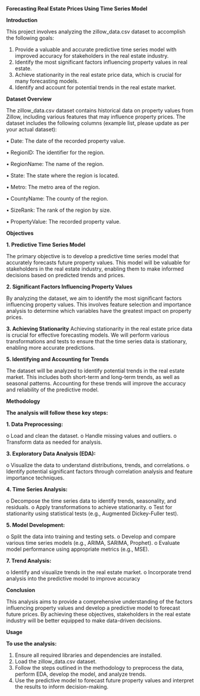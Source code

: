 **Forecasting Real Estate Prices Using Time Series Model**

**Introduction**

This project involves analyzing the zillow_data.csv dataset to accomplish the following goals:
  1.	Provide a valuable and accurate predictive time series model with improved accuracy for stakeholders in the real estate industry.
  2.	Identify the most significant factors influencing property values in real estate.
  3.	Achieve stationarity in the real estate price data, which is crucial for many forecasting models.
  4.	Identify and account for potential trends in the real estate market.


**Dataset Overview**

The zillow_data.csv dataset contains historical data on property values from Zillow, including various features that may influence property prices. The dataset includes the following columns (example list, please update as per your actual dataset):

•	Date: The date of the recorded property value.

•	RegionID: The identifier for the region.

•	RegionName: The name of the region.

•	State: The state where the region is located.

•	Metro: The metro area of the region.

•	CountyName: The county of the region.

•	SizeRank: The rank of the region by size.

•	PropertyValue: The recorded property value.


**Objectives**

**1. Predictive Time Series Model**
   
The primary objective is to develop a predictive time series model that accurately forecasts future property values. This model will be valuable for stakeholders in the real estate industry, enabling them to make informed decisions based on predicted trends and prices.

**2. Significant Factors Influencing Property Values**

By analyzing the dataset, we aim to identify the most significant factors influencing property values. This involves feature selection and importance analysis to determine which variables have the greatest impact on property prices.

**3. Achieving Stationarity**
Achieving stationarity in the real estate price data is crucial for effective forecasting models. We will perform various transformations and tests to ensure that the time series data is stationary, enabling more accurate predictions.

**5. Identifying and Accounting for Trends**

The dataset will be analyzed to identify potential trends in the real estate market. This includes both short-term and long-term trends, as well as seasonal patterns. Accounting for these trends will improve the accuracy and reliability of the predictive model.

**Methodology**

**The analysis will follow these key steps:**

**1.	Data Preprocessing:**

o	Load and clean the dataset.
o	Handle missing values and outliers.
o	Transform data as needed for analysis.

**3.	Exploratory Data Analysis (EDA):**

o	Visualize the data to understand distributions, trends, and correlations.
o	Identify potential significant factors through correlation analysis and feature importance techniques.

**4.	Time Series Analysis:**
   
o	Decompose the time series data to identify trends, seasonality, and residuals.
o	Apply transformations to achieve stationarity.
o	Test for stationarity using statistical tests (e.g., Augmented Dickey-Fuller test).

**5.	Model Development:**
   
o	Split the data into training and testing sets.
o	Develop and compare various time series models (e.g., ARIMA, SARIMA, Prophet).
o	Evaluate model performance using appropriate metrics (e.g., MSE).

**7.	Trend Analysis:**
   
o	Identify and visualize trends in the real estate market.
o	Incorporate trend analysis into the predictive model to improve accuracy

**Conclusion**

This analysis aims to provide a comprehensive understanding of the factors influencing property values and develop a predictive model to forecast future prices. By achieving these objectives, stakeholders in the real estate industry will be better equipped to make data-driven decisions.

**Usage**

**To use the analysis:**

  1.	Ensure all required libraries and dependencies are installed.
  2.	Load the zillow_data.csv dataset.
  3.	Follow the steps outlined in the methodology to preprocess the data, perform EDA, develop the model, and analyze trends.
  4.	Use the predictive model to forecast future property values and interpret the results to inform decision-making.

